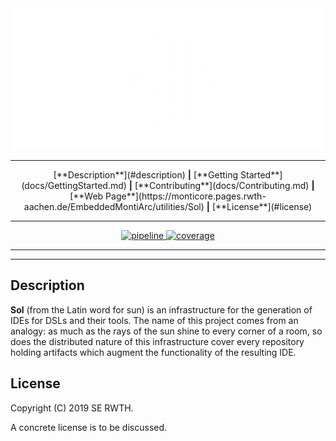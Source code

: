 <!-- (c) https://github.com/MontiCore/monticore -->
<div align="center">
    <img src="docs/media/images/logo.gif" width="500"/>
</div>

<hr/>

<div align="center">
    [**Description**](#description) <b>|</b>
    [**Getting Started**](docs/GettingStarted.md) <b>|</b>
    [**Contributing**](docs/Contributing.md) <b>|</b>
    [**Web Page**](https://monticore.pages.rwth-aachen.de/EmbeddedMontiArc/utilities/Sol) <b>|</b>
    [**License**](#license)
</div>

<hr/>

<div align="center">
    <a href="https://git.rwth-aachen.de/monticore/EmbeddedMontiArc/utilities/Sol/commits/master">
        <img alt="pipeline" src="https://git.rwth-aachen.de/monticore/EmbeddedMontiArc/utilities/Sol/badges/master/pipeline.svg?style=flat-square"/>
    </a>
    <a href="https://git.rwth-aachen.de/monticore/EmbeddedMontiArc/utilities/Sol/commits/master">
        <img alt="coverage" src="https://git.rwth-aachen.de/monticore/EmbeddedMontiArc/utilities/Sol/badges/master/coverage.svg?style=flat-square"/>
    </a>
</div>

<hr/>
<hr/>

## Description
**Sol** (from the Latin word for sun) is an infrastructure for the generation of IDEs for DSLs and their tools. The name
of this project comes from an analogy: as much as the rays of the sun shine to every corner of a room, so does the
distributed nature of this infrastructure cover every repository holding artifacts which augment the functionality of
the resulting IDE.

## License
Copyright (C) 2019 SE RWTH.

A concrete license is to be discussed.
